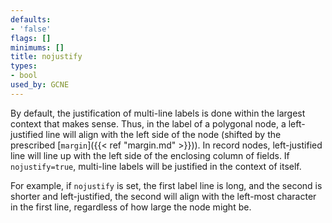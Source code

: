```yaml
---
defaults:
- 'false'
flags: []
minimums: []
title: nojustify
types:
- bool
used_by: GCNE
---
```

By default, the justification of multi-line labels is done within the largest
context that makes sense. Thus, in the label of a polygonal node, a
left-justified line will align with the left side of the node (shifted by the
prescribed [`margin`]({{< ref "margin.md" >}})). In record nodes, left-justified line will
line up with the left side of the enclosing column of fields. If
`nojustify=true`, multi-line labels will be justified in the context
of itself.

For example, if `nojustify` is set, the first label line is long, and the
second is shorter and left-justified, the second will align with the
left-most character in the first line, regardless of how large the node might
be.
